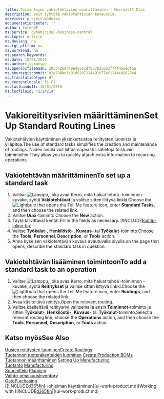 ```yaml
---
title: Toimintojen vakiotehtävien määrittäminen | Microsoft Docs
description: Voit syöttää vakiotehtävien kuvauksia.
services: project-madeira
documentationcenter: ''
author: SorenGP
ms.service: dynamics365-business-central
ms.topic: article
ms.devlang: na
ms.tgt_pltfrm: na
ms.workload: na
ms.search.keywords: ''
ms.date: 10/01/2019
ms.author: sgroespe
ms.openlocfilehash: 203b42ed7b9e4650cdf837825603ff4f4a5edf5e
ms.sourcegitcommit: 02e704bc3e01d62072144919774f1244c42827e4
ms.translationtype: HT
ms.contentlocale: fi-FI
ms.lasthandoff: 10/01/2019
ms.locfileid: "2314214"
---
```

# <a name="set-up-standard-routing-lines"></a><span data-ttu-id="6f2a7-103">Vakioreititysrivien määrittäminen</span><span class="sxs-lookup"><span data-stu-id="6f2a7-103">Set Up Standard Routing Lines</span></span>
<span data-ttu-id="6f2a7-104">Vakiotehtävien käyttäminen yksinkertaistaa reititysten luomista ja ylläpitoa.</span><span class="sxs-lookup"><span data-stu-id="6f2a7-104">The use of standard tasks simplifies the creation and maintenance of routings.</span></span> <span data-ttu-id="6f2a7-105">Niiden avulla voit liittää nopeasti lisätietoja toistuviin toimintoihin.</span><span class="sxs-lookup"><span data-stu-id="6f2a7-105">They allow you to quickly attach extra information to recurring operations.</span></span>

## <a name="to-set-up-a-standard-task"></a><span data-ttu-id="6f2a7-106">Vakiotehtävän määrittäminen</span><span class="sxs-lookup"><span data-stu-id="6f2a7-106">To set up a standard task</span></span>
1. <span data-ttu-id="6f2a7-107">Valitse ![Lamppu, joka avaa Kerro, mitä haluat tehdä -toiminnon](media/ui-search/search_small.png "Kerro, mitä haluat tehdä") -kuvake, syötä **Vakiotehtävät** ja valitse sitten liittyvä linkki.</span><span class="sxs-lookup"><span data-stu-id="6f2a7-107">Choose the ![Lightbulb that opens the Tell Me feature](media/ui-search/search_small.png "Tell me what you want to do") icon, enter **Standard Tasks**, and then choose the related link.</span></span>
2. <span data-ttu-id="6f2a7-108">Valitse **Uusi**-toiminto.</span><span class="sxs-lookup"><span data-stu-id="6f2a7-108">Choose the **New** action.</span></span>
3. <span data-ttu-id="6f2a7-109">Täytä tarvittavat kentät.</span><span class="sxs-lookup"><span data-stu-id="6f2a7-109">Fill in the fields as necessary.</span></span> [!INCLUDE[tooltip-inline-tip](includes/tooltip-inline-tip_md.md)]
4. <span data-ttu-id="6f2a7-110">Valitse **Työkalut**-, **Henkilöstö**-, **Kuvaus**- tai **Työkalut**-toiminto.</span><span class="sxs-lookup"><span data-stu-id="6f2a7-110">Choose the **Tools**, **Personnel**, **Description**, or **Tools** action.</span></span>
5. <span data-ttu-id="6f2a7-111">Anna kyseisen vakiotehtävän kuvaus avautuvalla sivulla.</span><span class="sxs-lookup"><span data-stu-id="6f2a7-111">on the page that opens, describe the standard task in question.</span></span>

## <a name="to-add-a-standard-task-to-an-operation"></a><span data-ttu-id="6f2a7-112">Vakiotehtävän lisääminen toimintoon</span><span class="sxs-lookup"><span data-stu-id="6f2a7-112">To add a standard task to an operation</span></span>
1. <span data-ttu-id="6f2a7-113">Valitse ![Lamppu, joka avaa Kerro, mitä haluat tehdä -toiminnon](media/ui-search/search_small.png "Kerro, mitä haluat tehdä") -kuvake, syötä **Reititykset** ja valitse sitten liittyvä linkki.</span><span class="sxs-lookup"><span data-stu-id="6f2a7-113">Choose the ![Lightbulb that opens the Tell Me feature](media/ui-search/search_small.png "Tell me what you want to do") icon, enter **Routings**, and then choose the related link.</span></span>
2. <span data-ttu-id="6f2a7-114">Avaa käsiteltävä reititys.</span><span class="sxs-lookup"><span data-stu-id="6f2a7-114">Open the relevant routing.</span></span>
3. <span data-ttu-id="6f2a7-115">Valitse käsiteltävä reititysrivi valitsemalla ensin **Toiminnot**-toiminto ja sitten **Työkalut**-, **Henkilöstö**-, **Kuvaus**- tai **Työkalut**-toiminto.</span><span class="sxs-lookup"><span data-stu-id="6f2a7-115">Select a relevant routing line, choose the **Operations** action, and then choose the **Tools**, **Personnel**, **Description**, or **Tools** action.</span></span>

## <a name="see-also"></a><span data-ttu-id="6f2a7-116">Katso myös</span><span class="sxs-lookup"><span data-stu-id="6f2a7-116">See Also</span></span>  
[<span data-ttu-id="6f2a7-117">Uusien reititysten luominen</span><span class="sxs-lookup"><span data-stu-id="6f2a7-117">Create Routings</span></span>](production-how-to-create-routings.md)  
<span data-ttu-id="6f2a7-118">[Tuotannon tuoterakenteiden luominen](production-how-to-create-production-boms.md)   </span><span class="sxs-lookup"><span data-stu-id="6f2a7-118">[Create Production BOMs](production-how-to-create-production-boms.md)   </span></span>  
<span data-ttu-id="6f2a7-119">[Tuotannon määrittäminen](production-configure-production-processes.md) </span><span class="sxs-lookup"><span data-stu-id="6f2a7-119">[Setting Up Manufacturing](production-configure-production-processes.md) </span></span>  
<span data-ttu-id="6f2a7-120">[Tuotanto](production-manage-manufacturing.md)  </span><span class="sxs-lookup"><span data-stu-id="6f2a7-120">[Manufacturing](production-manage-manufacturing.md)  </span></span>  
<span data-ttu-id="6f2a7-121">[Suunnittelu](production-planning.md) </span><span class="sxs-lookup"><span data-stu-id="6f2a7-121">[Planning](production-planning.md) </span></span>  
[<span data-ttu-id="6f2a7-122">Vaihto-omaisuus</span><span class="sxs-lookup"><span data-stu-id="6f2a7-122">Inventory</span></span>](inventory-manage-inventory.md)  
[<span data-ttu-id="6f2a7-123">Osto</span><span class="sxs-lookup"><span data-stu-id="6f2a7-123">Purchasing</span></span>](purchasing-manage-purchasing.md)  
<span data-ttu-id="6f2a7-124">[[!INCLUDE[d365fin](includes/d365fin_md.md)] -ohjelman käyttäminen](ui-work-product.md)</span><span class="sxs-lookup"><span data-stu-id="6f2a7-124">[Working with [!INCLUDE[d365fin](includes/d365fin_md.md)]](ui-work-product.md)</span></span>  
